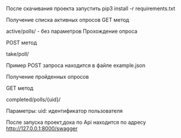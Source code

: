 После скачивания проекта запустить  pip3 install -r requirements.txt

Получение списка активных опросов
GET метод

active/polls/ - без параметров
Прохождение опроса

POST метод

take/poll/

Пример POST запроса находится в файле example.json

Получение пройденных опросов

GET метод

completed/polls/{uid}/

Параметры: uid: идентификатор пользователя

После запуска проект,дока по Api находится по адресу http://127.0.0.1:8000/swagger
